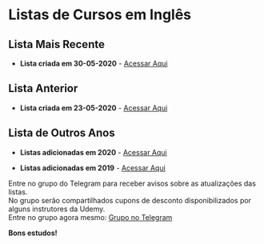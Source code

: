 # Listas de Cursos em Inglês

## Lista Mais Recente

  - **Lista criada em 30-05-2020** - [Acessar Aqui](https://github.com/ProgramacaoPratica/CursosUdemy/blob/master/Cursos%20em%20Ingl%C3%AAs/2020/Listas/22%20-%20Lista%20-%2030-05-2020.md)
  
## Lista Anterior
  
  - **Lista criada em 23-05-2020** - [Acessar Aqui](https://github.com/ProgramacaoPratica/CursosUdemy/blob/master/Cursos%20em%20Ingl%C3%AAs/2020/Listas/21%20-%20Lista%20-%2023-05-2020.md)

## Lista de Outros Anos

  - **Listas adicionadas em 2020** - [Acessar Aqui](https://github.com/ProgramacaoPratica/CursosUdemy/blob/master/Cursos%20em%20Ingl%C3%AAs/2020)  

  - **Listas adicionadas em 2019** - [Acessar Aqui](https://github.com/ProgramacaoPratica/CursosUdemy/blob/master/Cursos%20em%20Ingl%C3%AAs/2019) 
  
Entre no grupo do Telegram para receber avisos sobre as atualizações das listas.  
No grupo serão compartilhados cupons de desconto disponibilizados por alguns instrutores da Udemy.  
Entre no grupo agora mesmo: [Grupo no Telegram](http://bit.ly/2UvKbVX)

**Bons estudos!**

